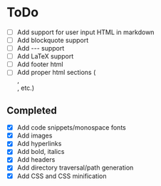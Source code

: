 # ToDo

- [ ] Add support for user input HTML in markdown
- [ ] Add blockquote support
- [ ] Add --- support
- [ ] Add LaTeX support
- [ ] Add footer html
- [ ] Add proper html sections (<section>, <div>, etc.)

## Completed

 - [X] Add code snippets/monospace fonts
 - [X] Add images
 - [X] Add hyperlinks
 - [X] Add bold, italics
 - [X] Add headers
 - [X] Add directory traversal/path generation
 - [X] Add CSS and CSS minification
